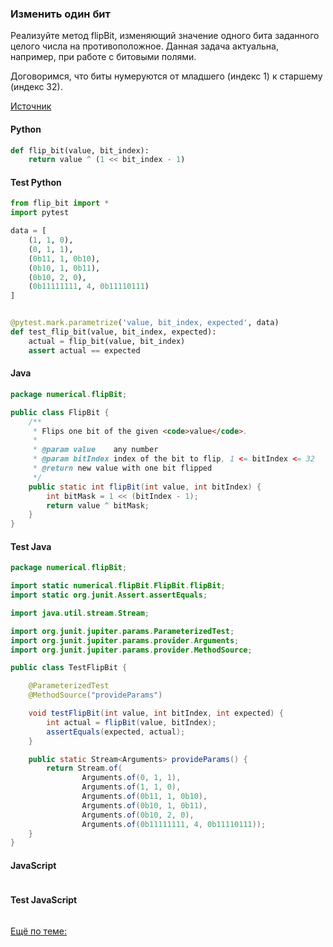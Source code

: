 ### Изменить один бит

Реализуйте метод flipBit, изменяющий значение одного бита заданного целого числа на противоположное. Данная задача актуальна, например, при работе с битовыми полями.

Договоримся, что биты нумеруются от младшего (индекс 1) к старшему (индекс 32).

[Источник](https://stepik.org/lesson/12759/step/15?unit=3107)

<!-- tabs: start -->
#### **Python**

```python
def flip_bit(value, bit_index):
    return value ^ (1 << bit_index - 1)
```
#### **Test Python**

```python
from flip_bit import *
import pytest

data = [
    (1, 1, 0),
    (0, 1, 1),
    (0b11, 1, 0b10),
    (0b10, 1, 0b11),
    (0b10, 2, 0),
    (0b11111111, 4, 0b11110111)
]


@pytest.mark.parametrize('value, bit_index, expected', data)
def test_flip_bit(value, bit_index, expected):
    actual = flip_bit(value, bit_index)
    assert actual == expected
```

#### **Java**

```java
package numerical.flipBit;

public class FlipBit {
    /**
     * Flips one bit of the given <code>value</code>.
     *
     * @param value    any number
     * @param bitIndex index of the bit to flip, 1 <= bitIndex <= 32
     * @return new value with one bit flipped
     */
    public static int flipBit(int value, int bitIndex) {
        int bitMask = 1 << (bitIndex - 1);
        return value ^ bitMask;
    }
}
```
#### **Test Java**

```java
package numerical.flipBit;

import static numerical.flipBit.FlipBit.flipBit;
import static org.junit.Assert.assertEquals;

import java.util.stream.Stream;

import org.junit.jupiter.params.ParameterizedTest;
import org.junit.jupiter.params.provider.Arguments;
import org.junit.jupiter.params.provider.MethodSource;

public class TestFlipBit {

    @ParameterizedTest
    @MethodSource("provideParams")

    void testFlipBit(int value, int bitIndex, int expected) {
        int actual = flipBit(value, bitIndex);
        assertEquals(expected, actual);
    }

    public static Stream<Arguments> provideParams() {
        return Stream.of(
                Arguments.of(0, 1, 1),
                Arguments.of(1, 1, 0),
                Arguments.of(0b11, 1, 0b10),
                Arguments.of(0b10, 1, 0b11),
                Arguments.of(0b10, 2, 0),
                Arguments.of(0b11111111, 4, 0b11110111));
    }
}
```

#### **JavaScript**

```javascript

```
#### **Test JavaScript**

```javascript

```
<!-- tabs: end -->

[Ещё по теме:](https://javarush.com/quests/lectures/questmultithreading.level10.lecture10)
